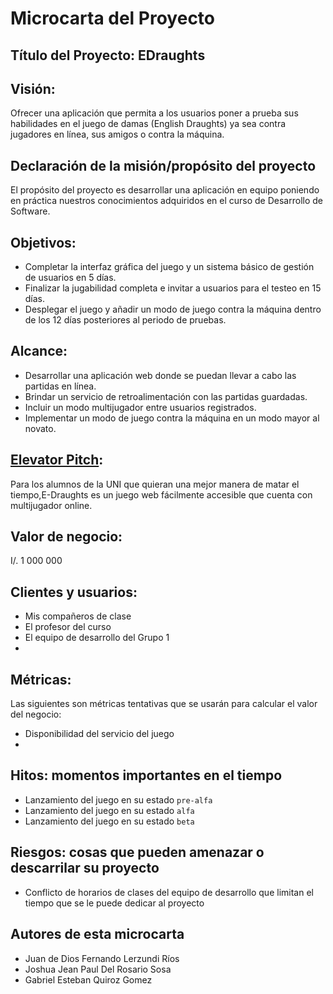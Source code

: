 # Microcarta del Proyecto
## Título del Proyecto: EDraughts

## Visión:
Ofrecer una aplicación que permita a los usuarios poner a prueba sus habilidades en el juego de damas (English Draughts) ya sea contra jugadores en línea, sus amigos o contra la máquina.

## Declaración de la misión/propósito del proyecto
El propósito del proyecto es desarrollar una aplicación en equipo poniendo en práctica nuestros conocimientos adquiridos en el curso de Desarrollo de Software.

## Objetivos:
- Completar la interfaz gráfica del juego y un sistema básico de gestión de usuarios en 5 días.
- Finalizar la jugabilidad completa e invitar a usuarios para el testeo en 15 días.
- Desplegar el juego y añadir un modo de juego contra la máquina dentro de los 12 días
posteriores al periodo de pruebas.

## Alcance:
- Desarrollar una aplicación web donde se puedan llevar a cabo las partidas en línea.
- Brindar un servicio de retroalimentación con las partidas guardadas.
- Incluir un modo multijugador entre usuarios registrados.
- Implementar un modo de juego contra la máquina en un modo mayor al novato.

## [Elevator Pitch](https://github.com/Jxtrex/CC3S2-Proyecto-1/blob/main/SPRINT_1/ELEVATORPITCH.md):
Para los alumnos de la UNI que quieran una mejor manera de matar el tiempo,E-Draughts es un juego web fácilmente accesible que cuenta con multijugador online. 

## Valor de negocio:
I/. 1 000 000

## Clientes y usuarios:
- Mis compañeros de clase  
- El profesor del curso
- El equipo de desarrollo del Grupo 1
- 
## Métricas: 
Las siguientes son métricas tentativas que se usarán para calcular el valor del negocio:
-  Disponibilidad del servicio del juego
-  

## Hitos: momentos importantes en el tiempo
- Lanzamiento del juego en su estado `pre-alfa`
- Lanzamiento del juego en su estado `alfa`
- Lanzamiento del juego en su estado `beta`
## Riesgos: cosas que pueden amenazar o descarrilar su proyecto 
- Conflicto de horarios de clases del equipo de desarrollo que limitan el tiempo que se le puede dedicar al proyecto    

## Autores de esta microcarta 
-   Juan de Dios Fernando Lerzundi Ríos
-   Joshua Jean Paul Del Rosario Sosa
-   Gabriel Esteban Quiroz Gomez
   

